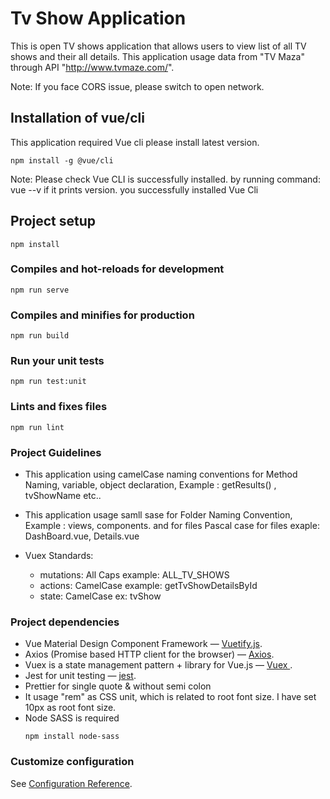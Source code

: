 # Tv Show Application
This is open TV shows application that allows users to view list of all TV shows and their all details. This application usage data from "TV Maza" through API "http://www.tvmaze.com/".

Note: If you face CORS issue, please switch to open network.

## Installation of vue/cli
This application required Vue cli please install latest version. 

```
npm install -g @vue/cli
```
Note: Please check Vue CLI is successfully installed. by running command: vue --v
if it prints version. you successfully installed Vue Cli

## Project setup
```
npm install
```

### Compiles and hot-reloads for development
```
npm run serve
```

### Compiles and minifies for production
```
npm run build
```

### Run your unit tests
```
npm run test:unit
```

### Lints and fixes files
```
npm run lint
```
### Project Guidelines
* This application using camelCase naming conventions for Method Naming, variable, object declaration,
Example : getResults() , tvShowName etc..

* This application usage samll sase for Folder Naming Convention, Example : views, components.
and for files Pascal case for files exaple: DashBoard.vue, Details.vue

* Vuex Standards: 
    * mutations: All Caps example: ALL_TV_SHOWS
    * actions: CamelCase example: getTvShowDetailsById 
    * state: CamelCase ex: tvShow

### Project dependencies
* Vue Material Design Component Framework — [Vuetify.js](https://vuetifyjs.com/en/).
* Axios (Promise based HTTP client for the browser) — [Axios](https://www.npmjs.com/package/axios/).
* Vuex is a state management pattern + library for Vue.js — [Vuex ](https://vuex.vuejs.org/).
* Jest for unit testing — [jest](https://jestjs.io/).
* Prettier for single quote & without semi colon
* It usage "rem" as CSS unit, which is related to root font size. I have set 10px as root font size.
* Node SASS is required
   ```
   npm install node-sass
   ```

### Customize configuration
See [Configuration Reference](https://cli.vuejs.org/config/).
